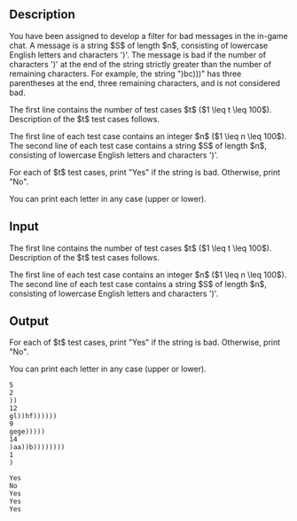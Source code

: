 ## Description

<div><p>You have been assigned to develop a filter for bad messages in the in-game chat. A message is a string $S$ of length $n$, consisting of lowercase English letters and characters '<span class="tex-font-style-tt">)</span>'. The message is <span class="tex-font-style-it">bad</span> if the number of characters '<span class="tex-font-style-tt">)</span>' at the end of the string strictly greater than the number of remaining characters. For example, the string "<span class="tex-font-style-tt">)bc)))</span>" has three parentheses at the end, three remaining characters, and is not considered bad.</p></div><div class="input-specification"><p>The first line contains the number of test cases $t$ ($1 \leq t \leq 100$). Description of the $t$ test cases follows.</p><p>The first line of each test case contains an integer $n$ ($1 \leq n \leq 100$). The second line of each test case contains a string $S$ of length $n$, consisting of lowercase English letters and characters '<span class="tex-font-style-tt">)</span>'.</p></div><div class="output-specification"><p>For each of $t$ test cases, print "<span class="tex-font-style-tt">Yes</span>" if the string is bad. Otherwise, print "<span class="tex-font-style-tt">No</span>".</p><p>You can print each letter in any case (upper or lower).</p></div>

## Input

<p>The first line contains the number of test cases $t$ ($1 \leq t \leq 100$). Description of the $t$ test cases follows.</p><p>The first line of each test case contains an integer $n$ ($1 \leq n \leq 100$). The second line of each test case contains a string $S$ of length $n$, consisting of lowercase English letters and characters '<span class="tex-font-style-tt">)</span>'.</p>

## Output

<p>For each of $t$ test cases, print "<span class="tex-font-style-tt">Yes</span>" if the string is bad. Otherwise, print "<span class="tex-font-style-tt">No</span>".</p><p>You can print each letter in any case (upper or lower).</p>





```input1
5
2
))
12
gl))hf))))))
9
gege)))))
14
)aa))b))))))))
1
)
```




```output1
Yes
No
Yes
Yes
Yes
```


